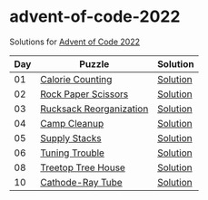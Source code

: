 # advent-of-code-2022

Solutions for [Advent of Code 2022](https://adventofcode.com/2022)

| Day | Puzzle                                                         | Solution                             |
|-----|----------------------------------------------------------------|--------------------------------------|
| 01  | [Calorie Counting](https://adventofcode.com/2022/day/1)        | [Solution](src/main/kotlin/Day01.kt) |
| 02  | [Rock Paper Scissors](https://adventofcode.com/2022/day/2)     | [Solution](src/main/kotlin/Day02.kt) |
| 03  | [Rucksack Reorganization](https://adventofcode.com/2022/day/3) | [Solution](src/main/kotlin/Day03.kt) |
| 04  | [Camp Cleanup](https://adventofcode.com/2022/day/4)            | [Solution](src/main/kotlin/Day04.kt) |
| 05  | [Supply Stacks](https://adventofcode.com/2022/day/5)           | [Solution](src/main/kotlin/Day05.kt) |
| 06  | [Tuning Trouble](https://adventofcode.com/2022/day/6)          | [Solution](src/main/kotlin/Day06.kt) |
| 08  | [Treetop Tree House](https://adventofcode.com/2022/day/8)      | [Solution](src/main/kotlin/Day08.kt) |
| 10  | [Cathode-Ray Tube](https://adventofcode.com/2022/day/10)       | [Solution](src/main/kotlin/Day10.kt) |

